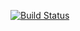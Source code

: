 [![Build Status](https://travis-ci.org/KlubJagiellonski/pola-android.svg?branch=master)](https://travis-ci.org/KlubJagiellonski/pola-android)
